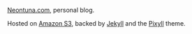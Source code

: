 [Neontuna.com][1], personal blog.  

Hosted on [Amazon S3][5], backed by [Jekyll][3] and the [Pixyll][4] theme.

[1]: http://neontuna.com
[2]: https://pages.github.com/
[3]: https://jekyllrb.com/
[4]: http://pixyll.com/
[5]: https://docs.aws.amazon.com/AmazonS3/latest/dev/WebsiteHosting.html